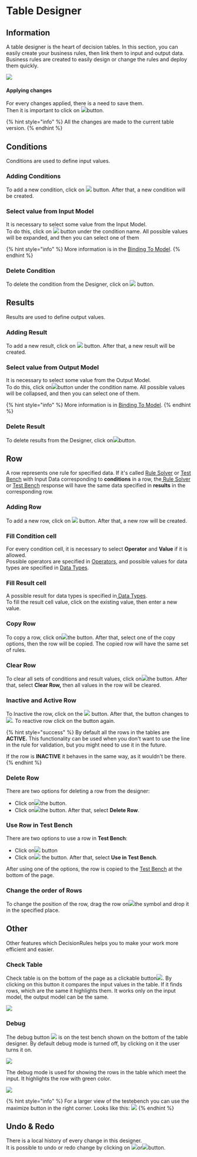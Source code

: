# Table Designer

## Information

A table designer is the heart of decision tables. In this section, you can easily create your business rules, then link them to input and output data. Business rules are created to easily design or change the rules and deploy them quickly.

![](../.gitbook/assets/image%20%28102%29.png)

#### Applying changes

For every changes applied, there is a need to save them.  
Then it is important to click on ![](../.gitbook/assets/save.png)button.

{% hint style="info" %}
All the changes are made to the current table version.
{% endhint %}

## Conditions

Conditions are used to define input values.

### Adding Conditions

To add a new condition, click on ![](../.gitbook/assets/screenshoteasy-23-.png) button. After that, a new condition will be created.

### Select value from Input Model

It is necessary to select some value from the Input Model.  
To do this, click on ![](../.gitbook/assets/screenshoteasy-24-.png) button under the condition name. All possible values will be expanded, and then you can select one of them 

{% hint style="info" %}
More information is in the [Binding To Model](binding-to-model.md).
{% endhint %}

### Delete Condition

To delete the condition from the Designer, click on ![](../.gitbook/assets/screenshoteasy-28-.png) button.

## Results

Results are used to define output values.

### Adding Result

To add a new result, click on ![](../.gitbook/assets/screenshoteasy-25-.png) button. After that, a new result will be created.

### Select value from Output Model

It is necessary to select some value from the Output Model.  
To do this, click on![](../.gitbook/assets/screenshoteasy-24-.png)button under the condition name. All possible values will be collapsed, and then you can select one of them. 

{% hint style="info" %}
More information is in [Binding To Model](binding-to-model.md).
{% endhint %}

### Delete Result

To delete results from the Designer, click on![](../.gitbook/assets/screenshoteasy-28-.png)button.

## Row

A row represents one rule for specified data. If it's called [Rule Solver](../api/rest-api.md) or [Test Bench](../test-bench/test-bench.md) with Input Data corresponding to **conditions** in a row, the[ Rule Solver](../api/rest-api.md) or [Test Bench](../test-bench/test-bench.md) response will have the same data specified in **results** in the corresponding row.

### Adding Row

To add a new row, click on ![](../.gitbook/assets/row.png) button. After that, a new row will be created.

### Fill Condition cell

For every condition cell, it is necessary to select **Operator** and **Value** if it is allowed.   
Possible operators are specified in [Operators](operators/), and possible values for data types are specified in [Data Types](data-types.md).

### Fill Result cell

A possible result for data types is specified in[ Data Types](data-types.md).  
To fill the result cell value, click on the existing value, then enter a new value.

### Copy Row

To copy a row, click on![](../.gitbook/assets/screenshoteasy-27-.png)the button. After that, select one of the copy options, then the row will be copied. The copied row will have the same set of rules.

### Clear Row

To clear all sets of conditions and result values, click on![](../.gitbook/assets/screenshoteasy-27-.png)the button. After that, select **Clear Row,** then all values in the row will be cleared.

### Inactive and Active Row

To Inactive the row, click on the ![](../.gitbook/assets/on.png) button. After that, the button changes to![](../.gitbook/assets/off-1.png.png). To reactive row click on the button again.

{% hint style="success" %}
By default all the rows in the tables are **ACTIVE.** This functionality can be used when you don't want to use the line in the rule for validation, but you might need to use it in the future. 

If the row is **INACTIVE** it behaves in the same way, as it wouldn't be there.
{% endhint %}

### Delete Row

There are two options for deleting a row from the designer:

* Click on![](../.gitbook/assets/screenshoteasy-28-.png)the button.
* Click on![](../.gitbook/assets/screenshoteasy-27-.png)the button. After that, select **Delete Row**.

### Use Row in Test Bench

There are two options to use a row in **Test Bench**:

* Click on![](../.gitbook/assets/screenshoteasy-29-.png) button  
* Click on![](../.gitbook/assets/screenshoteasy-27-.png) the button. After that, select **Use in Test Bench**.

After using one of the options, the row is copied to the [Test Bench](../test-bench/test-bench.md) at the bottom of the page.

### Change the order of Rows

To change the position of the row, drag the row on![](../.gitbook/assets/screenshoteasy-30-.png)the symbol and drop it in the specified place.

## Other

Other features which DecisionRules helps you to make your work more efficient and easier.

### Check Table

Check table is on the bottom of the page as a clickable button![](../.gitbook/assets/check-table.png). By clicking on this button it compares the input values in the table. If it finds rows, which are the same it highlights them. It works only on the input model, the output model can be the same.

![](../.gitbook/assets/image%20%28122%29.png)

### Debug

The debug button ![](../.gitbook/assets/debug.png) is on the test bench shown on the bottom of the table designer. By default debug mode is turned off, by clicking on it the user turns it on. 

![](../.gitbook/assets/testbench%20%281%29.png)

The debug mode is used for showing the rows in the table which meet the input. It highlights the row with green color.

![](../.gitbook/assets/image%20%28108%29.png)

{% hint style="info" %}
For a larger view of the testebench you can use the maximize button in the right corner. Looks like this: ![](../.gitbook/assets/max.png) 
{% endhint %}

## Undo & Redo

There is a local history of every change in this designer.  
It is possible to undo or redo change by clicking on ![](../.gitbook/assets/screenshoteasy-20-.png)or![](../.gitbook/assets/screenshoteasy-21-.png)button.  

